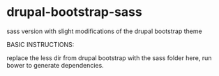 drupal-bootstrap-sass
=====================

sass version with slight modifications of the drupal bootstrap theme

BASIC INSTRUCTIONS:

replace the less dir from drupal bootstrap with the sass folder here, run bower to generate dependencies.
